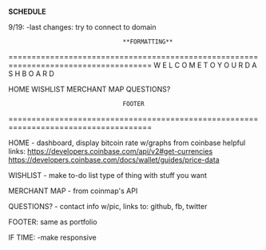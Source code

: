 ****SCHEDULE****

9/19: 
-last changes:
try to connect to domain


                                    **FORMATTING**
                                    
=====================================================================================
                W E L C O M E   T O   Y O U R   D A S H B O A R D


HOME    WISHLIST   MERCHANT MAP   QUESTIONS?















                                    FOOTER

=====================================================================================


HOME - dashboard, display bitcoin rate w/graphs from coinbase
helpful links:
https://developers.coinbase.com/api/v2#get-currencies 
https://developers.coinbase.com/docs/wallet/guides/price-data

WISHLIST - make to-do list type of thing with stuff you want

MERCHANT MAP - from coinmap's API

QUESTIONS? - contact info w/pic, links to: github, fb, twitter

FOOTER: same as portfolio

IF TIME:
-make responsive